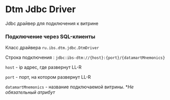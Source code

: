 
# Dtm Jdbc Driver

Jdbc драйвер для подключения к витрине

### Подключение через SQL-клиенты

Класс драйвера  ``ru.ibs.dtm.jdbc.DtmDriver``

Строка подключения : ``jdbc:ibs-dtm://{host}:{port}/{datamartMnemonics}``

``host`` - ip адрес, где развернут LL-R

``port`` - порт, на котором развернут LL-R

``datamartMnemonics`` - название подключаемой витрины. **Не обязательный атрибут*

